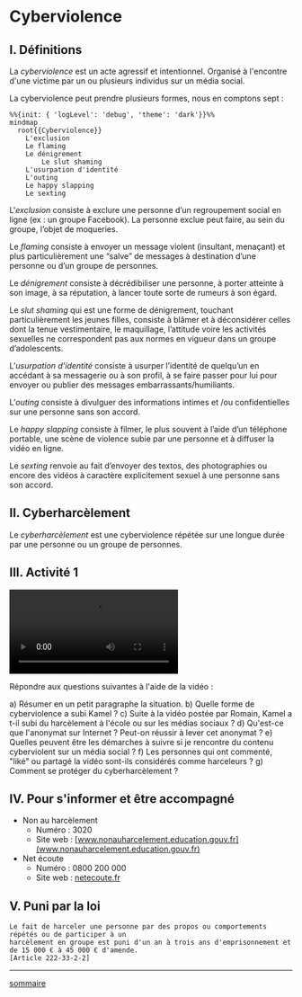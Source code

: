 # Cyberviolence

## I. Définitions

La *cyberviolence* est un acte agressif et intentionnel. Organisé à l'encontre d'une victime par un ou plusieurs individus sur un média social.

La cyberviolence peut prendre plusieurs formes, nous en comptons sept :

```mermaid
%%{init: { 'logLevel': 'debug', 'theme': 'dark'}}%%
mindmap
  root{{Cyberviolence}}
    L'exclusion
    Le flaming
    Le dénigrement
        Le slut shaming
    L'usurpation d'identité
    L'outing
    Le happy slapping
    Le sexting
```

L'*exclusion* consiste à exclure une personne d’un regroupement social en ligne (ex : un groupe Facebook). La personne exclue peut faire, au sein du groupe, l’objet de moqueries.

Le *flaming* consiste à envoyer un message violent (insultant, menaçant) et plus particulièrement une “salve” de messages à destination d’une personne ou d’un groupe de personnes.

Le *dénigrement* consiste à décrédibiliser une personne, à porter atteinte à son image, à sa réputation, à lancer toute sorte de rumeurs à son égard.

Le *slut shaming* qui est une forme de dénigrement, touchant particulièrement les jeunes filles, consiste à blâmer et à déconsidérer celles dont la tenue vestimentaire, le maquillage, l’attitude voire les activités sexuelles ne correspondent pas aux normes en vigueur dans un groupe d’adolescents.

L’*usurpation d’identité* consiste à usurper l’identité de quelqu’un en accédant à sa messagerie ou à son profil, à se faire passer pour lui pour envoyer ou publier des messages embarrassants/humiliants.

L’*outing* consiste à divulguer des informations intimes et /ou confidentielles sur une personne sans son accord.

Le *happy slapping* consiste à filmer, le plus souvent à l’aide d’un téléphone portable, une scène de violence subie par une personne et à diffuser la vidéo en ligne.

Le *sexting* renvoie au fait d’envoyer des textos, des photographies ou encore des vidéos à caractère explicitement sexuel à une personne sans son accord.

## II. Cyberharcèlement

Le *cyberharcèlement* est une cyberviolence répétée sur une longue durée par une personne ou un groupe de personnes.

## III. Activité 1

![Cyberharcèlement : la violence n'a rien de virtuel - Les clés du numérique](./img/cyberharcelement.mp4)

Répondre aux questions suivantes à l'aide de la vidéo :

a) Résumer en un petit paragraphe la situation.
b) Quelle forme de cyberviolence a subi Kamel ?
c) Suite à la vidéo postée par Romain, Kamel a t-il subi du harcèlement à l'école ou sur les médias sociaux ?
d) Qu'est-ce que l'anonymat sur Internet ? Peut-on réussir à lever cet anonymat ?
e) Quelles peuvent être les démarches à suivre si je rencontre du contenu cyberviolent sur un média social ?
f) Les personnes qui ont commenté, "liké" ou partagé la vidéo sont-ils considérés comme harceleurs ?
g) Comment se protéger du cyberharcèlement ?

## IV. Pour s'informer et être accompagné

- Non au harcèlement
    + Numéro : 3020
    + Site web : [www.nonauharcelement.education.gouv.fr](www.nonauharcelement.education.gouv.fr)
- Net écoute
    + Numéro : 0800 200 000
    + Site web : [netecoute.fr](netecoute.fr)

## V. Puni par la loi

```
Le fait de harceler une personne par des propos ou comportements répétés ou de participer à un 
harcèlement en groupe est puni d'un an à trois ans d'emprisonnement et de 15 000 € à 45 000 € d'amende.
[Article 222-33-2-2]
```
__________

[sommaire](./../../seconde/)